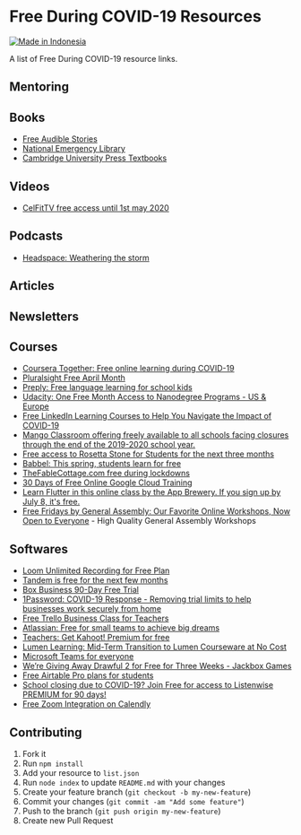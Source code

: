 # Free During COVID-19 Resources

[![Made in Indonesia](https://made-in-indonesia.github.io/made-in-indonesia.svg)](https://github.com/made-in-indonesia/made-in-indonesia)

 A list of Free During COVID-19 resource links.

## Mentoring

## Books
 * [Free Audible Stories](https://stories.audible.com/start-listen)
 * [National Emergency Library](https://archive.org/details/nationalemergencylibrary)
 * [Cambridge University Press Textbooks](https://www.cambridge.org/core/what-we-publish/textbooks#)

## Videos
 * [CelFitTV free access until 1st may 2020](https://www.celfittv.com/)

## Podcasts
 * [Headspace: Weathering the storm](https://www.headspace.com/covid-19)

## Articles

## Newsletters

## Courses
 * [Coursera Together: Free online learning during COVID-19](https://blog.coursera.org/coursera-together-free-online-learning-during-covid-19/)
 * [Pluralsight Free April Month](https://www.pluralsight.com/offer/2020/free-april-month)
 * [Preply: Free language learning for school kids](https://preply.com/en/free-language-learning-for-school-kids)
 * [Udacity: One Free Month Access to Nanodegree Programs - US & Europe](https://blog.udacity.com/2020/03/one-month-free-on-nanodegrees.html)
 * [Free LinkedIn Learning Courses to Help You Navigate the Impact of COVID-19](https://learning.linkedin.com/blog/linkedin-learning-resources/free-linkedin-learning-resources-to-help-you-navigate-the-impact)
 * [Mango Classroom offering freely available to all schools facing closures through the end of the 2019-2020 school year.](https://mangolanguages.com/info/covid19-response.cfm)
 * [Free access to Rosetta Stone for Students for the next three months](https://www.rosettastone.com/freeforstudents/)
 * [Babbel: This spring, students learn for free](https://try.babbel.com/student-discount/)
 * [TheFableCottage.com free during lockdowns](https://www.thefablecottage.com/)
 * [30 Days of Free Online Google Cloud Training](https://inthecloud.withgoogle.com/training-discount/register.html?utm_source=linkedin&utm_medium=unpaid-social&utm_campaign=FY20-Q1-global-trainingandenablement-operational-other-training_discount&utm_content=training-discount)
 * [Learn Flutter in this online class by the App Brewery. If you sign up by July 8, it's free.](https://www.appbrewery.co/p/intro-to-flutter?utm_source=google&utm_medium=website%20banner&utm_campaign=app_brewery)
 * [Free Fridays by General Assembly: Our Favorite Online Workshops, Now Open to Everyone](https://generalassemb.ly/blog/free-fridays/) - High Quality General Assembly Workshops

## Softwares
 * [Loom Unlimited Recording for Free Plan](https://www.loom.com/blog/coronavirus-response)
 * [Tandem is free for the next few months](https://tandem.chat/coronavirus)
 * [Box Business 90-Day Free Trial](https://account.box.com/signup/business?tl=oWgBWV)
 * [1Password: COVID-19 Response - Removing trial limits to help businesses work securely from home](https://blog.1password.com/covid-19-response/)
 * [Free Trello Business Class for Teachers](https://trello.com/education)
 * [Atlassian: Free for small teams to achieve big dreams](https://www.atlassian.com/software/free)
 * [Teachers: Get Kahoot! Premium for free](https://kahoot.com/access-kahoot-premium-for-free/)
 * [Lumen Learning: Mid-Term Transition to Lumen Courseware at No Cost](https://info.lumenlearning.com/transition-spring2020)
 * [Microsoft Teams for everyone](https://www.microsoft.com/en-us/microsoft-365/blog/2020/03/05/our-commitment-to-customers-during-covid-19/)
 * [We’re Giving Away Drawful 2 for Free for Three Weeks - Jackbox Games](https://www.jackboxgames.com/were-giving-away-drawful-2-for-free-for-three-weeks/)
 * [Free Airtable Pro plans for students](https://blog.airtable.com/airtables-support-for-covid-19-response-efforts/)
 * [School closing due to COVID-19? Join Free for access to Listenwise PREMIUM for 90 days!](https://listenwise.com/)
 * [Free Zoom Integration on Calendly](https://blog.calendly.com/meeting-integration-update/)

## Contributing 
1. Fork it
2. Run `npm install`
3. Add your resource to `list.json`
4. Run `node index` to update `README.md` with your changes
5. Create your feature branch (`git checkout -b my-new-feature`)
6. Commit your changes (`git commit -am "Add some feature"`)
7. Push to the branch (`git push origin my-new-feature`)
8. Create new Pull Request
